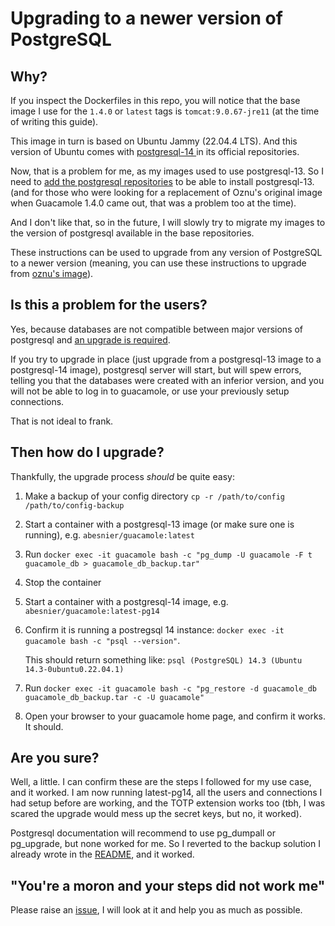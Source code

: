 # Upgrading to a newer version of PostgreSQL

## Why?

If you inspect the Dockerfiles in this repo, you will notice that the base image I use for the `1.4.0` or `latest` tags is `tomcat:9.0.67-jre11` (at the time of writing this guide). 

This image in turn is based on Ubuntu Jammy (22.04.4 LTS). And this version of Ubuntu comes with [postgresql-14 ](https://packages.ubuntu.com/jammy/postgresql) in its official 
repositories. 

Now, that is a problem for me, as my images used to use postgresql-13. So I need to [add the postgresql repositories](https://github.com/abesnier/docker-guacamole/blob/eb34d1dc10c63cc6f55eb146504ae8d4c235ad9a/Dockerfile.ubuntu#L80) to be able to install 
postgresql-13. (and for those who were looking for a replacement of Oznu's original image when Guacamole 1.4.0 came out, that was a problem too at the time). 

And I don't like that, so in the future, I will slowly try to migrate my images to the version of postgresql available in the base repositories.

These instructions can be used to upgrade from any version of PostgreSQL to a newer version (meaning, you can use these instructions to upgrade from [oznu's image](hub.docker.com/r/oznu/guacamole/)).

## Is this a problem for the users?

Yes, because databases are not compatible between major versions of postgresql and [an upgrade is required](https://www.postgresql.org/docs/current/release-14.html#id-1.11.6.9.4). 

If you try to upgrade in place (just upgrade from a postgresql-13 image to a postgresql-14 image), postgresql server will start, but will spew errors, telling you that the databases were created with an inferior version, and you will not be able to log in to guacamole, or use your previously setup connections. 

That is not ideal to frank.

## Then how do I upgrade?

Thankfully, the upgrade process *should* be quite easy: 
1. Make a backup of your config directory `cp -r /path/to/config /path/to/config-backup` 
2. Start a container with a postgresql-13 image (or make sure one is running), e.g. `abesnier/guacamole:latest` 
3. Run `docker exec -it guacamole bash -c "pg_dump -U guacamole -F t guacamole_db > guacamole_db_backup.tar"` 
4. Stop the container 
5. Start a container with a postgresql-14 image, e.g. `abesnier/guacamole:latest-pg14` 
6. Confirm it is running a postregsql 14 instance: `docker exec -it guacamole bash -c "psql --version"`.
    
    This should return something like: `psql (PostgreSQL) 14.3 (Ubuntu 14.3-0ubuntu0.22.04.1)`
    
7. Run `docker exec -it guacamole bash -c "pg_restore -d guacamole_db guacamole_db_backup.tar -c -U guacamole"` 
9. Open your browser to your guacamole home page, and confirm it works. It should.

## Are you sure?

Well, a little. I can confirm these are the steps I followed for my use case, and it worked. I am now running latest-pg14, all the users and connections I had setup before are working, and the TOTP extension works too (tbh, I was scared the upgrade would mess up the secret keys, but no, it worked). 

Postgresql documentation will recommend to use pg_dumpall or pg_upgrade, but none worked for me. So I reverted to the backup solution I already wrote in the [README](https://github.com/abesnier/docker-guacamole/tree/eb34d1dc10c63cc6f55eb146504ae8d4c235ad9a#back-up-the-config-folder-and-start-again), and it worked.

## "You're a moron and your steps did not work me"

Please raise an [issue](https://github.com/abesnier/docker-guacamole/issues), I will look at it and help you as much as possible.
